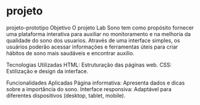 # projeto

projeto-prototipo
Objetivo O projeto Lab Sono tem como propósito fornecer uma plataforma interativa para auxiliar no monitoramento e na melhoria da qualidade do sono dos usuarios. Através de uma interface simples, os usuários poderão acessar informações e ferramentas úteis para criar hábitos de sono mais saudáveis e encontrar auxilio.

Tecnologias Utilizadas HTML: Estruturação das páginas web. CSS: Estilização e design da interface.

Funcionalidades Aplicadas Página informativa: Apresenta dados e dicas sobre a importância do sono. Interface responsiva: Adaptável para diferentes dispositivos (desktop, tablet, mobile).
